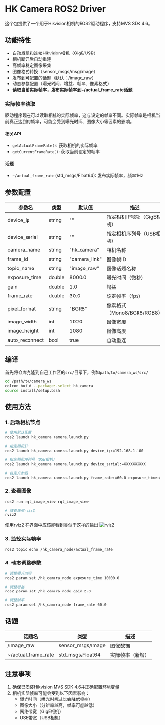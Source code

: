 # HK Camera ROS2 Driver

这个包提供了一个用于Hikvision相机的ROS2驱动程序，支持MVS SDK 4.6。

## 功能特性

- 自动发现和连接Hikvision相机（GigE/USB）
- 相机断开后自动重连
- 高帧率稳定图像采集
- 图像格式转换（sensor_msgs/msg/Image）
- 发布到可配置的话题（默认：/image_raw）
- 动态参数配置（曝光时间、增益、帧率、像素格式）
- **读取当前实际帧率，发布实际帧率到~/actual_frame_rate话题**

### 实际帧率读取

驱动程序现在可以读取相机的实际帧率，这与设定的帧率不同。实际帧率是相机当前真正达到的帧率，可能会受到曝光时间、图像大小等因素的影响。

#### 相关API

- `getActualFrameRate()`: 获取相机的实际帧率
- `getCurrentFrameRate()`: 获取当前设定的帧率

#### 话题

- `~/actual_frame_rate` (std_msgs/Float64): 发布实际帧率，频率1Hz

## 参数配置

| 参数名 | 类型 | 默认值 | 描述 |
|--------|------|--------|------|
| device_ip | string | "" | 指定相机IP地址（GigE相机） |
| device_serial | string | "" | 指定相机序列号（USB相机） |
| camera_name | string | "hk_camera" | 相机名称 |
| frame_id | string | "camera_link" | 图像帧ID |
| topic_name | string | "image_raw" | 图像话题名称 |
| exposure_time | double | 8000.0 | 曝光时间（微秒） |
| gain | double | 1.0 | 增益 |
| frame_rate | double | 30.0 | 设定帧率（fps） |
| pixel_format | string | "BGR8" | 像素格式（Mono8/BGR8/RGB8） |
| image_width | int | 1920 | 图像宽度 |
| image_height | int | 1080 | 图像高度 |
| auto_reconnect | bool | true | 自动重连 |

## 编译
首先将仓库克隆到自己工作区的`src/`目录下，例如`path/to/camera_ws/src/`

```bash
cd /path/to/camera_ws
colcon build --packages-select hk_camera
source install/setup.bash
```


## 使用方法

### 1. 启动相机节点

```bash
# 使用默认配置
ros2 launch hk_camera camera.launch.py

# 指定相机IP
ros2 launch hk_camera camera.launch.py device_ip:=192.168.1.100

# 指定相机序列号（USB相机）
ros2 launch hk_camera camera.launch.py device_serial:=XXXXXXXXXX

# 自定义参数
ros2 launch hk_camera camera.launch.py frame_rate:=60.0 exposure_time:=5000.0
```

### 2. 查看图像

```bash
ros2 run rqt_image_view rqt_image_view

# 或者使用rviz2
rviz2
```

使用rviz2 在界面中应该能看到类似于这样的输出
![rviz2](./rviz2_output.jpg)

### 3. 监控实际帧率

```bash
ros2 topic echo /hk_camera_node/actual_frame_rate
```

### 4. 动态调整参数

```bash
# 调整曝光时间
ros2 param set /hk_camera_node exposure_time 10000.0

# 调整增益
ros2 param set /hk_camera_node gain 2.0

# 调整帧率
ros2 param set /hk_camera_node frame_rate 60.0
```

## 话题

| 话题名 | 类型 | 描述 |
|--------|------|------|
| /image_raw | sensor_msgs/Image | 图像数据 |
| ~/actual_frame_rate | std_msgs/Float64 | 实际帧率（新增） |


## 注意事项

1. 确保已安装Hikvision MVS SDK 4.6并正确配置环境变量
2. 相机实际帧率可能会受到以下因素影响：
   - 曝光时间（曝光时间过长会降低帧率）
   - 图像大小（分辨率越高，帧率可能越低）
   - 网络带宽（GigE相机）
   - USB带宽（USB相机）

